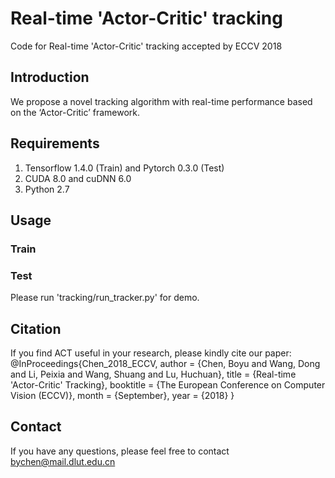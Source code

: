 Real-time 'Actor-Critic' tracking
=========================================
Code for Real-time 'Actor-Critic' tracking accepted by ECCV 2018

Introduction
--------------------------------
We propose a novel tracking algorithm with real-time performance based on the ‘Actor-Critic’ framework.

Requirements
--------------------------
1. Tensorflow 1.4.0 (Train) and Pytorch 0.3.0 (Test)
2. CUDA 8.0 and cuDNN 6.0
3. Python 2.7

Usage
--------------------------
### Train

### Test
  Please run 'tracking/run_tracker.py' for demo.
 
Citation
--------------------
If you find ACT useful in your research, please kindly cite our paper:</br>
    @InProceedings{Chen_2018_ECCV,
    author = {Chen, Boyu and Wang, Dong and Li, Peixia and Wang, Shuang and Lu, Huchuan},
    title = {Real-time 'Actor-Critic' Tracking},
    booktitle = {The European Conference on Computer Vision (ECCV)},
    month = {September},
    year = {2018}
    }

Contact
--------------------
If you have any questions, please feel free to contact bychen@mail.dlut.edu.cn
